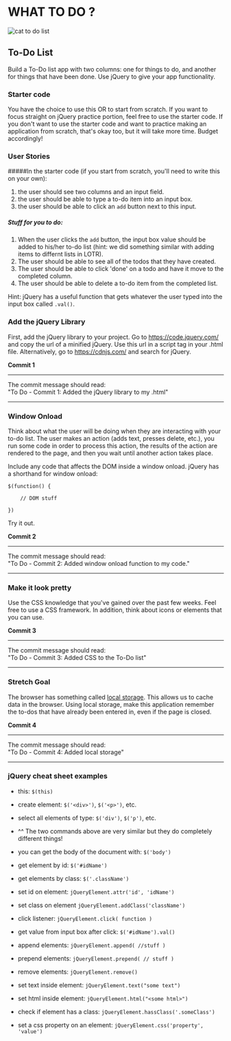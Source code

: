 # WHAT TO DO ?

![cat to do list](http://www.funcatpictures.com/wp-content/uploads/2014/08/funny-cat-pictrues-to-do-list.jpg)


## To-Do List
Build a To-Do list app with two columns: one for things to do, and another for things that have been done. Use jQuery to give your app functionality.

### Starter code
You have the choice to use this OR to start from scratch. If you want to focus straight on jQuery practice portion, feel free to use the starter code. If you don't want to use the starter code and want to practice making an application from scratch, that's okay too, but it will take more time. Budget accordingly!

### User Stories

#####In the starter code (if you start from scratch, you'll need to write this on your own):
1. the user should see two columns and an input field.
2. the user should be able to type a to-do item into an input box.
3. the user should be able to click an `add` button next to this input. 

##### Stuff for you to do:
1. When the user clicks the `add` button, the input box value should be added to his/her to-do list (hint: we did something similar with adding items to differnt lists in LOTR).
3. The user should be able to see all of the todos that they have created.
5. The user should be able to click 'done' on a todo and have it move to the completed column.
4. The user should be able to delete a to-do item from the completed list.

Hint: jQuery has a useful function that gets whatever the user typed into the input box called `.val()`. 


### Add the jQuery Library

First, add the jQuery library to your project. Go to https://code.jquery.com/ and copy the url of a minified jQuery. Use this url in a script tag in your .html file. Alternatively, go to https://cdnjs.com/ and search for jQuery.

**Commit 1** <br>
<hr>
The commit message should read: <br>
"To Do - Commit 1: Added the jQuery library to my .html"
<hr>

### Window Onload

Think about what the user will be doing when they are interacting with your to-do list. The user makes an action (adds text, presses delete, etc.), you run some code in order to process this action, the results of the action are rendered to the page, and then you wait until another action takes place.

Include any code that affects the DOM inside a window onload. jQuery has a shorthand for window onload:

```
$(function() {
	
	// DOM stuff

})
```

Try it out.

**Commit 2** <br>
<hr>
The commit message should read: <br>
"To Do - Commit 2: Added window onload function to my code."
<hr>

### Make it look pretty
Use the CSS knowledge that you've gained over the past few weeks. Feel free to use a CSS framework. In addition, think about icons or elements that you can use.

**Commit 3** <br>
<hr>
The commit message should read: <br>
"To Do - Commit 3: Added CSS to the To-Do list"
<hr>

### Stretch Goal
The browser has something called [local storage](https://developer.mozilla.org/en-US/docs/Web/Guide/API/DOM/Storage). This allows us to cache data in the browser. Using local storage, make this application remember the to-dos that have already been entered in, even if the page is closed.

**Commit 4** <br>
<hr>
The commit message should read: <br>
"To Do - Commit 4: Added local storage"
<hr>

### jQuery cheat sheet examples

- this: `$(this)`

- create element: `$('<div>')`, `$('<p>')`, etc.

- select all elements of type: `$('div')`, `$('p')`, etc.

- ^^ The two commands above are very similar but they do completely different things! 

- you can get the body of the document with: `$('body')`

- get element by id: `$('#idName')`

- get elements by class: `$('.className')`

- set id on element: `jQueryElement.attr('id', 'idName')`

- set class on element `jQueryElement.addClass('className')`

- click listener: `jQueryElement.click( function )`

- get value from input box after click: `$('#idName').val()`

- append elements: `jQueryElement.append( //stuff )`

- prepend elements: `jQueryElement.prepend( // stuff )`

- remove elements: `jQueryElement.remove()`

- set text inside element: `jQueryElement.text("some text")`

- set html inside element: `jQueryElement.html("<some html>")`

- check if element has a class: `jQueryElement.hassClass('.someClass')`

- set a css property on an element: `jQueryElement.css('property', 'value')`
